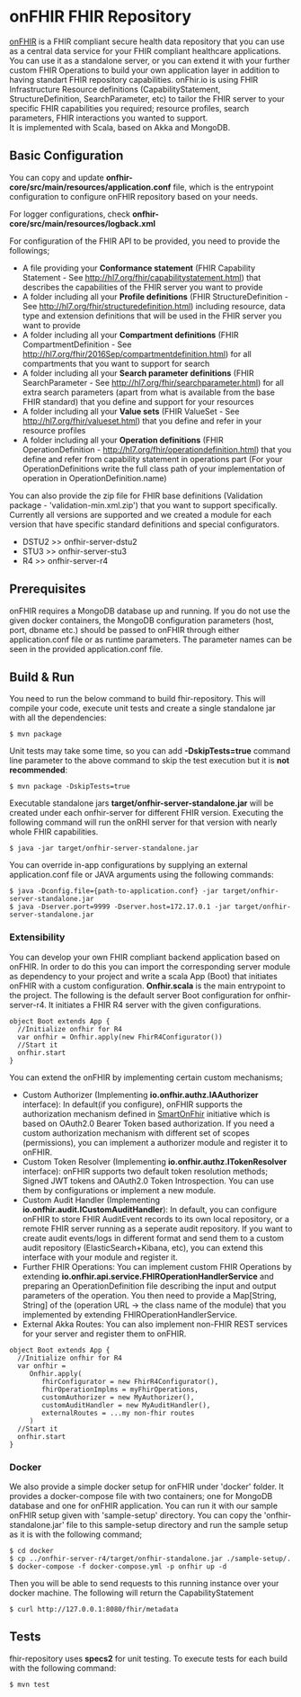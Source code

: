# onFHIR FHIR Repository
[onFHIR](http://onfhir.io) is a FHIR compliant secure health data repository that you can use as a central data service for your FHIR compliant healthcare applications. 
You can use it as a standalone server, or you can extend it with your further custom FHIR Operations to build your own application layer in addition to having standart FHIR repository capabilities. 
onFhir.io is using FHIR Infrastructure Resource definitions (CapabilityStatement, StructureDefinition, SearchParameter, etc) to tailor 
the FHIR server to your specific FHIR capabilities you required; resource profiles, search parameters, FHIR interactions you wanted to support.     
It is implemented with Scala, based on Akka and MongoDB. 

## Basic Configuration
You can copy and update **onfhir-core/src/main/resources/application.conf** file, which is the entrypoint configuration to configure onFHIR repository based on your needs.

For logger configurations, check **onfhir-core/src/main/resources/logback.xml**

For configuration of the FHIR API to be provided, you need to provide the followings;
* A file providing your **Conformance statement** (FHIR Capability Statement - See http://hl7.org/fhir/capabilitystatement.html) that describes the capabilities of the FHIR server you want to provide
* A folder including all your **Profile definitions** (FHIR StructureDefinition - See http://hl7.org/fhir/structuredefinition.html) including resource, data type and extension definitions that will be used in the FHIR server you want to provide
* A folder including all your **Compartment definitions** (FHIR CompartmentDefinition - See http://hl7.org/fhir/2016Sep/compartmentdefinition.html) for all compartments that you want to support for search
* A folder including all your **Search parameter definitions** (FHIR SearchParameter - See http://hl7.org/fhir/searchparameter.html) for all extra search parameters (apart from what is available from the base FHIR standard) that you define and support for your resources
* A folder including all your **Value sets** (FHIR ValueSet - See http://hl7.org/fhir/valueset.html) that you define and refer in your resource profiles
* A folder including all your **Operation definitions** (FHIR OperationDefinition - http://hl7.org/fhir/operationdefinition.html) that you define and refer from capability statement in operations part (For your OperationDefinitions write the full class path of your implementation of operation in OperationDefinition.name)

You can also provide the zip file for FHIR base definitions (Validation package - 'validation-min.xml.zip') that you want to support specifically. 
Currently all versions are supported and we created a module for each version that have specific standard definitions and special configurators. 
* DSTU2 >> onfhir-server-dstu2
* STU3  >> onfhir-server-stu3
* R4    >> onfhir-server-r4

## Prerequisites
onFHIR requires a MongoDB database up and running. If you do not use the given docker containers, the MongoDB configuration parameters (host, port, dbname etc.)
should be passed to onFHIR through either application.conf file or as runtime parameters. The parameter names can be seen in the provided application.conf file.

## Build & Run

You need to run the below command to build fhir-repository. This will compile 
your code, execute unit tests and create a single standalone jar with all the dependencies:
```
$ mvn package
```

Unit tests may take some time, so you can add **-DskipTests=true** command line parameter 
to the above command to skip the test execution but it is **not recommended**:
```
$ mvn package -DskipTests=true
```

Executable standalone jars **target/onfhir-server-standalone.jar**  will be created under each onfhir-server for 
different FHIR version. Executing the following command will run the onRHI server for that version with nearly whole FHIR 
capabilities.
```
$ java -jar target/onfhir-server-standalone.jar
```

You can override in-app configurations by supplying an external application.conf file or JAVA arguments
using the following commands:
```
$ java -Dconfig.file={path-to-application.conf} -jar target/onfhir-server-standalone.jar
$ java -Dserver.port=9999 -Dserver.host=172.17.0.1 -jar target/onfhir-server-standalone.jar
```

### Extensibility
You can develop your own FHIR compliant backend application based on onFHIR. In order to do this you can import the 
corresponding server module as dependency to your project and write a scala App (Boot) that initiates onFHIR with a 
custom configuration. **Onfhir.scala** is the main entrypoint to the project. The following is the default server Boot 
configuration for onfhir-server-r4. It initiates a FHIR R4 server with the given configurations. 
```
object Boot extends App {
  //Initialize onfhir for R4
  var onfhir = Onfhir.apply(new FhirR4Configurator())
  //Start it
  onfhir.start
}
```
You can extend the onFHIR by implementing certain custom mechanisms; 
* Custom Authorizer (Implementing **io.onfhir.authz.IAAuthorizer** interface): In default(if you configure), onFHIR 
supports the authorization mechanism defined in [SmartOnFhir](https://docs.smarthealthit.org/authorization/) initiative 
which is based on OAuth2.0 Bearer Token based authorization. If you need a custom authorization mechanism with different set of 
scopes (permissions), you can implement a authorizer module and register it to onFHIR. 
* Custom Token Resolver (Implementing **io.onfhir.authz.ITokenResolver** interface): onFHIR supports two default token 
resolution methods; Signed JWT tokens and OAuth2.0 Token Introspection. You can use them by configurations or implement a new module. 
* Custom Audit Handler (Implementing **io.onfhir.audit.ICustomAuditHandler**): In default, you can configure onFHIR 
to store FHIR AuditEvent records to its own local repository, or a remote FHIR server running as a seperate audit repository. 
If you want to create audit events/logs in different format and send them to a custom audit repository (ElasticSearch+Kibana, etc),
you can extend this interface with your module and register it.
* Further FHIR Operations: You can implement custom FHIR Operations by extending **io.onfhir.api.service.FHIROperationHandlerService** and 
preparing an OperationDefinition file describing the input and output parameters of the operation. You then need to provide a Map[String, String]
of the (operation URL -> the class name of the module) that you implemented by extending FHIROperationHandlerService.  
* External Akka Routes: You can also implement non-FHIR REST services for your server and register them to onFHIR. 

```
object Boot extends App {
  //Initialize onfhir for R4
  var onfhir = 
     Onfhir.apply(
        fhirConfigurator = new FhirR4Configurator(),
        fhirOperationImplms = myFhirOperations,
        customAuthorizer = new MyAuthorizer(),
        customAuditHandler = new MyAuditHandler(),
        externalRoutes = ...my non-fhir routes 
     )
  //Start it
  onfhir.start
}
```
      
### Docker
We also provide a simple docker setup for onFHIR under 'docker' folder. It provides a docker-compose file with 
two containers; one for MongoDB database and one for onFHIR application. You can run it with our sample onFHIR setup given with 'sample-setup' directory.
You can copy the 'onfhir-standalone.jar' file to this sample-setup directory and run the sample setup as it is with the following command;  

```
$ cd docker
$ cp ../onfhir-server-r4/target/onfhir-standalone.jar ./sample-setup/.
$ docker-compose -f docker-compose.yml -p onfhir up -d
```

Then you will be able to send requests to this running instance over your docker machine. The following will return the CapabilityStatement
```
$ curl http://127.0.0.1:8080/fhir/metadata
```

## Tests 

fhir-repository uses **specs2** for unit testing. To execute tests for each build with 
the following command:
```
$ mvn test
```
